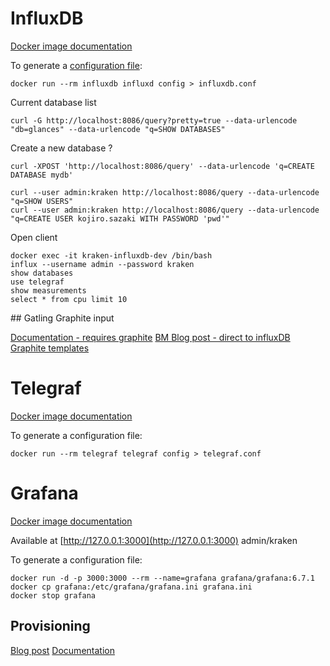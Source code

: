 # InfluxDB

[Docker image documentation](https://docs.docker.com/samples/library/influxdb/#configuration)

To generate a [configuration file](https://docs.influxdata.com/influxdb/v1.6/administration/config/#configuration-overview):

```
docker run --rm influxdb influxd config > influxdb.conf
```

Current database list

```
curl -G http://localhost:8086/query?pretty=true --data-urlencode "db=glances" --data-urlencode "q=SHOW DATABASES"
```

Create a new database ?

```
curl -XPOST 'http://localhost:8086/query' --data-urlencode 'q=CREATE DATABASE mydb'
```

```
curl --user admin:kraken http://localhost:8086/query --data-urlencode "q=SHOW USERS"
curl --user admin:kraken http://localhost:8086/query --data-urlencode "q=CREATE USER kojiro.sazaki WITH PASSWORD 'pwd'"

```

Open client

```
docker exec -it kraken-influxdb-dev /bin/bash
influx --username admin --password kraken
show databases
use telegraf
show measurements
select * from cpu limit 10
```

## Gatling Graphite input

[Documentation - requires graphite](https://gatling.io/docs/3.0/realtime_monitoring/)
[BM Blog post - direct to influxDB](https://www.blazemeter.com/blog/gatling-tests-monitoring-with-grafana-and-influxdb)
[Graphite templates](https://github.com/influxdata/influxdb/blob/master/services/graphite/README.md)

# Telegraf

[Docker image documentation](https://docs.docker.com/samples/library/telegraf/)

To generate a configuration file:

```
docker run --rm telegraf telegraf config > telegraf.conf
```

# Grafana

[Docker image documentation](http://docs.grafana.org/installation/docker/)

Available at [http://127.0.0.1:3000](http://127.0.0.1:3000) admin/kraken

To generate a configuration file:

```
docker run -d -p 3000:3000 --rm --name=grafana grafana/grafana:6.7.1
docker cp grafana:/etc/grafana/grafana.ini grafana.ini
docker stop grafana
```

## Provisioning
[Blog post](https://ops.tips/blog/initialize-grafana-with-preconfigured-dashboards/#configuring-grafana)
[Documentation](http://docs.grafana.org/administration/provisioning/)
